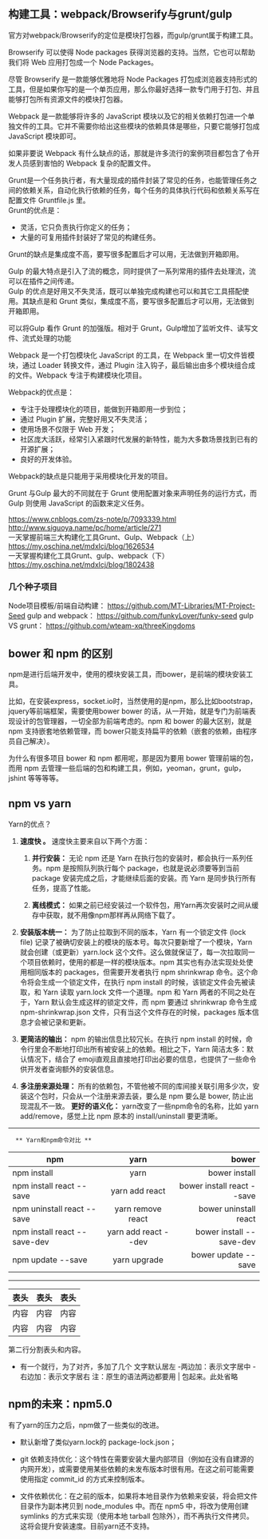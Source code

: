 ## 构建工具：webpack/Browserify与grunt/gulp 

官方对webpack/Browserify的定位是模块打包器，而gulp/grunt属于构建工具。 

Browserify 可以使得 Node packages 获得浏览器的支持。当然，它也可以帮助我们将 Web 应用打包成一个 Node Packages。

尽管 Browserify 是一款能够优雅地将 Node Packages 打包成浏览器支持形式的工具，但是如果你写的是一个单页应用，那么你最好选择一款专门用于打包、并且能够打包所有资源文件的模块打包器。

Webpack 是一款能够将许多的 JavaScript 模块以及它的相关依赖打包进一个单独文件的工具。它并不需要你给出这些模块的依赖具体是哪些，只要它能够打包成 JavaScript 模块即可。

如果非要说 Webpack 有什么缺点的话，那就是许多流行的案例项目都包含了令开发人员感到害怕的 Webpack 复杂的配置文件。

Grunt是一个任务执行者，有大量现成的插件封装了常见的任务，也能管理任务之间的依赖关系，自动化执行依赖的任务，每个任务的具体执行代码和依赖关系写在配置文件 Gruntfile.js 里。  
Grunt的优点是：

- 灵活，它只负责执行你定义的任务；
- 大量的可复用插件封装好了常见的构建任务。

Grunt的缺点是集成度不高，要写很多配置后才可以用，无法做到开箱即用。

Gulp 的最大特点是引入了流的概念，同时提供了一系列常用的插件去处理流，流可以在插件之间传递。  
Gulp 的优点是好用又不失灵活，既可以单独完成构建也可以和其它工具搭配使用。其缺点是和 Grunt 类似，集成度不高，要写很多配置后才可以用，无法做到开箱即用。

可以将Gulp 看作 Grunt 的加强版。相对于 Grunt，Gulp增加了监听文件、读写文件、流式处理的功能

Webpack 是一个打包模块化 JavaScript 的工具，在 Webpack 里一切文件皆模块，通过 Loader 转换文件，通过 Plugin 注入钩子，最后输出由多个模块组合成的文件。Webpack 专注于构建模块化项目。

Webpack的优点是：

- 专注于处理模块化的项目，能做到开箱即用一步到位；
- 通过 Plugin 扩展，完整好用又不失灵活；
- 使用场景不仅限于 Web 开发；
- 社区庞大活跃，经常引入紧跟时代发展的新特性，能为大多数场景找到已有的开源扩展；
- 良好的开发体验。  

Webpack的缺点是只能用于采用模块化开发的项目。

Grunt 与Gulp 最大的不同就在于 Grunt 使用配置对象来声明任务的运行方式，而 Gulp 则使用 JavaScript 的函数来定义任务。

https://www.cnblogs.com/zs-note/p/7093339.html  
http://www.siguoya.name/pc/home/article/271  
一天掌握前端三大构建化工具Grunt、Gulp、Webpack（上）  https://my.oschina.net/mdxlcj/blog/1626534  
一天掌握构建化工具Grunt、gulp、webpack（下）  https://my.oschina.net/mdxlcj/blog/1802438

### 几个种子项目
Node项目模板/前端自动构建： https://github.com/MT-Libraries/MT-Project-Seed
gulp and webpack： https://github.com/funkyLover/funky-seed
gulp VS grunt：  https://github.com/wteam-xq/threeKingdoms

## bower 和 npm 的区别

npm是进行后端开发中，使用的模块安装工具，而bower，是前端的模块安装工具。

比如，在安装express，socket.io时，当然使用的是npm，那么比如bootstrap，jquery等前端框架，需要使用bower
bower 的话，从一开始，就是专门为前端表现设计的包管理器，一切全部为前端考虑的。npm 和 bower 的最大区别，就是 npm 支持嵌套地依赖管理，而 bower只能支持扁平的依赖（嵌套的依赖，由程序员自己解决）。

为什么有很多项目 bower 和 npm 都用呢，那是因为要用 bower 管理前端的包，而用 npm 去管理一些后端的包和构建工具，例如，yeoman，grunt，gulp，jshint 等等等等。

## npm vs yarn

Yarn的优点？
1. **速度快 。** 速度快主要来自以下两个方面：

   1. **并行安装：** 无论 npm 还是 Yarn 在执行包的安装时，都会执行一系列任务。npm 是按照队列执行每个 package，也就是说必须要等到当前 package 安装完成之后，才能继续后面的安装。而 Yarn 是同步执行所有任务，提高了性能。

   2. **离线模式：** 如果之前已经安装过一个软件包，用Yarn再次安装时之间从缓存中获取，就不用像npm那样再从网络下载了。

2. **安装版本统一：** 为了防止拉取到不同的版本，Yarn 有一个锁定文件 (lock file) 记录了被确切安装上的模块的版本号。每次只要新增了一个模块，Yarn 就会创建（或更新）yarn.lock 这个文件。这么做就保证了，每一次拉取同一个项目依赖时，使用的都是一样的模块版本。npm 其实也有办法实现处处使用相同版本的 packages，但需要开发者执行 npm shrinkwrap 命令。这个命令将会生成一个锁定文件，在执行 npm install 的时候，该锁定文件会先被读取，和 Yarn 读取 yarn.lock 文件一个道理。npm 和 Yarn 两者的不同之处在于，Yarn 默认会生成这样的锁定文件，而 npm 要通过 shrinkwrap 命令生成 npm-shrinkwrap.json 文件，只有当这个文件存在的时候，packages 版本信息才会被记录和更新。

3. **更简洁的输出：** npm 的输出信息比较冗长。在执行 npm install <package> 的时候，命令行里会不断地打印出所有被安装上的依赖。相比之下，Yarn 简洁太多：默认情况下，结合了 emoji直观且直接地打印出必要的信息，也提供了一些命令供开发者查询额外的安装信息。
	
4. **多注册来源处理：** 所有的依赖包，不管他被不同的库间接关联引用多少次，安装这个包时，只会从一个注册来源去装，要么是 npm 要么是 bower, 防止出现混乱不一致。
**更好的语义化：** yarn改变了一些npm命令的名称，比如 yarn add/remove，感觉上比 npm 原本的 install/uninstall 要更清晰。

---

	  ** Yarn和npm命令对比 **
	
npm			|	yarn  		| bower
---			|	:--:		|---:
npm install		|	yarn    	| bower install
npm install react --save|	yarn add react  |bower install react --save
npm uninstall react --save|	yarn remove react  | bower uninstall react 
npm install react --save-dev|	yarn add react --dev  | bower install --save-dev
npm update --save	|	yarn upgrade  	|bower update --save

***

表头|表头|表头
---|:--:|---:
内容|内容|内容
内容|内容|内容

第二行分割表头和内容。
- 有一个就行，为了对齐，多加了几个
文字默认居左
-两边加：表示文字居中
-右边加：表示文字居右
注：原生的语法两边都要用 | 包起来。此处省略

## npm的未来：npm5.0

有了yarn的压力之后，npm做了一些类似的改进。

- 默认新增了类似yarn.lock的 package-lock.json；

+ git 依赖支持优化：这个特性在需要安装大量内部项目（例如在没有自建源的内网开发），或需要使用某些依赖的未发布版本时很有用。在这之前可能需要使用指定 commit_id 的方式来控制版本。

* 文件依赖优化：在之前的版本，如果将本地目录作为依赖来安装，将会把文件目录作为副本拷贝到 node_modules 中。而在 npm5 中，将改为使用创建 symlinks 的方式来实现（使用本地 tarball 包除外），而不再执行文件拷贝。这将会提升安装速度。目前yarn还不支持。


